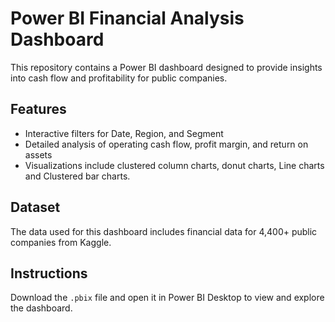 # Power BI Financial Analysis Dashboard

This repository contains a Power BI dashboard designed to provide insights into cash flow and profitability for public companies.

## Features
- Interactive filters for Date, Region, and Segment
- Detailed analysis of operating cash flow, profit margin, and return on assets
- Visualizations include clustered column charts, donut charts, Line charts and Clustered bar charts.

## Dataset
The data used for this dashboard includes financial data for 4,400+ public companies from Kaggle.

## Instructions
Download the `.pbix` file and open it in Power BI Desktop to view and explore the dashboard.
